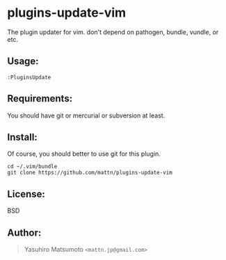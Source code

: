 plugins-update-vim
==================

The plugin updater for vim. don't depend on pathogen, bundle, vundle, or etc.

Usage:
------

    :PluginsUpdate

Requirements:
-------------

You should have git or mercurial or subversion at least.

Install:
--------

Of course, you should better to use git for this plugin.

    cd ~/.vim/bundle
    git clone https://github.com/mattn/plugins-update-vim

License:
--------

BSD

Author:
-------

> Yasuhiro Matsumoto `<mattn.jp@gmail.com>`
